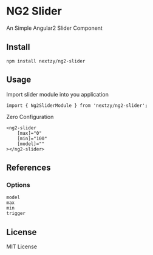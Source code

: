 # NG2 Slider

An Simple Angular2 Slider Component

## Install

```
npm install nextzy/ng2-slider
```

## Usage

Import slider module into you application

```
import { Ng2SliderModule } from 'nextzy/ng2-slider';
```

Zero Configuration

```
<ng2-slider
	[max]="0"
	[min]="100"
	[model]=""
></ng2-slider>
```

## References

### Options

```
model
max
min
trigger
```

## License

MIT License